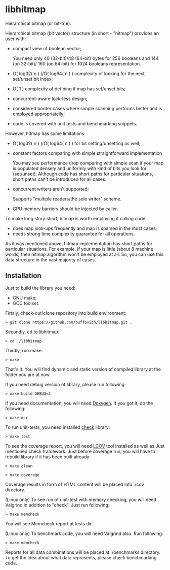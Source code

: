 libhitmap
=========

Hierarchical bitmap (or bit-trie).

Hierarchical bitmap (bit vector) structure (in short - "hitmap") provides
an user with:

 - compact view of boolean vector;

   You need only 40 (32-bit)/48 (64-bit) bytes for 256 booleans and
   144 (on 32-bit)/ 160 (on 64-bit) for 1024 booleans representation.
 
 - O( log32( n ) )/O( log64( n ) ) complexity of looking for the next
   set/unset bit index;
 - O( 1 ) complexity of defining if map has set/unset bits;
 - concurrent-aware lock-less design;
 - considered border cases where simple scanning performs better and is
   employed appropriatelly;
 - code is covered with unit tests and benchmarking snippets.

However, hitmap has some limitations:
 
 - O( log32( n ) )/O( log64( n ) ) for bit setting/unsetting as well;
 - constant factors comparing with simple straightforward implementation
 
   You may see performance drop comparing with simple scan if your map is
   populated densely and uniformly with kind of bits you look for (set/unset).
   Although code has short paths for particular situations, short paths can't
   be introduced for all cases.
 
 - concurrent writers aren't supported;

   Supports "multiple readers/the sole writer" scheme.
 
 - CPU memory barriers should be injected by caller.

 To make long story short, hitmap is worth employing if calling code:
 - does map look-ups frequently and map is sparsed in the most cases;
 - needs strong time complexity guarantee for all operations.

As it was mentioned above, hitmap implementation has short paths for
particular situations. For example, if your map is little (about 8 machine
words) then hitmap algorithm won't be employed at all. So, you can use this
data structure in the vast majority of cases.

Installation
------------

Just to build the library you need:
 - GNU make;
 - GCC toolset. 

Firtsly, check-out/clone repository into build environment:

`> git clone https://github.com/buffovich/libhitmap.git .`

Secondly, cd to libhitmap:

`> cd ./libhitmap`

Thirdly, run make:

`> make`

That's it. You will find dynamic and static version of compiled library at the
folder you are at now.

If you need debug version of library, please run following:

`> make build DEBUG=3`

If you need documentation, you will need
[Doxygen](http://www.stack.nl/~dimitri/doxygen/). If you got it, do the
following:

`> make doc`

To run unit-tests, you need installed [check](http://check.sourceforge.net/)
library:

`> make test`

To see the coverage report, you will need
[LCOV](http://ltp.sourceforge.net/coverage/lcov.php) tool installed as well as
Just mentioned check framework. Just before coverage run, you will have to
rebuild library if it has been built already:

`> make clean`

`> make coverage`

Coverage results in form of HTML content will be placed into ./cov directory.

(Linux only) To see run of unit-test with memory checking, you will need
Valgrind in addition to "check". Just run following:

`> make memcheck`

You will see Memcheck report at tests dir.

(Linux only) To benchmark code, you will need Valgrind also. Run following:

`> make memcheck`

Reports for all data combinations will be placed at ./benchmarks directory.
To get the idea about what data represents, please check benchmarking code.

